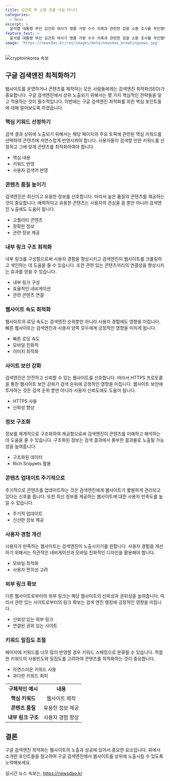 ```yaml
---
title: 김건희 측 소환 조율 사실 아니다
categories:
  - News
excerpt: >
  윤석열 대통령 부인 김건희 여사가 명품 가방 수수 의혹과 관련한 검찰 소환 조사를 부인했다. 최재영 목사와 연락한 행정관과의 관련성이 쟁점이 되고 있으며, 김 여사의 소환 조사가 불가피할 것으로 예상되고 있다. 더불어, 도이치모터스 주가조작 의혹에 대한 조사도 예상되고 있다. 현재 검찰은 관계자 조사와 자료 확보 등을 진행 중이며, 김 여사의 소환 조사 여부는 아직 결정되지 않았지만 소환은 불가피할 것으로 전망된다.
feature_text: >
  윤석열 대통령 부인 김건희 여사가 명품 가방 수수 의혹과 관련한 검찰 소환 조사를 부인했다. 최재영 목사와 연락한 행정관과의 관련성이 쟁점이 되고 있으며, 김 여사의 소환 조사가 불가피할 것으로 예상되고 있다. 더불어, 도이치모터스 주가조작 의혹에 대한 조사도 예상되고 있다. 현재 검찰은 관계자 조사와 자료 확보 등을 진행 중이며, 김 여사의 소환 조사 여부는 아직 결정되지 않았지만 소환은 불가피할 것으로 전망된다.
image: 'https://newsdao.kr/res/images/meta/newsdao_breakingnews.jpg'
---
```


<p><img src="https://newsdao.kr/res/images/meta/newsdao_breakingnews.jpg" alt="cryptoinkorea 속보" /></p>

<h2 data-ke-size="size26">구글 검색엔진 최적화하기</h2>

<p data-ke-size="size16">웹사이트를 운영하거나 콘텐츠를 제작하는 모든 사람들에게는 검색엔진 최적화(SEO)가 중요합니다. 구글 검색엔진에서 상위 노출되기 위해서는 몇 가지 핵심적인 전략들을 알고 적용하는 것이 필수적입니다. 이번에는 구글 검색엔진 최적화를 위한 핵심 포인트들에 대해 알아보도록 하겠습니다.</p>

<h3>핵심 키워드 선정하기</h3>

<p data-ke-size="size16">검색 결과 상위에 노출되기 위해서는 해당 페이지의 주요 토픽에 관련된 핵심 키워드를 선택하여 콘텐츠에 자연스럽게 반영시켜야 합니다. 사용자들이 검색할 만한 키워드를 선정하고 그에 맞게 콘텐츠를 최적화하여야 합니다.</p>

<ul>
  <li>핵심 내용</li>
  <li>키워드 반영</li>
  <li>사용자 검색어 반영</li>
</ul>

<h3>콘텐츠 품질 높이기</h3>

<p data-ke-size="size16">검색엔진은 최신이고 유용한 정보를 선호합니다. 따라서 높은 품질의 콘텐츠를 제공하는 것이 중요합니다. 매력적이고 유용한 콘텐츠는 사용자의 관심을 끌 뿐만 아니라 검색엔진 노출에도 도움이 됩니다.</p>

<ul>
  <li>고퀄리티 콘텐츠</li>
  <li>정확한 정보</li>
  <li>관련 정보 제공</li>
</ul>

<h3>내부 링크 구조 최적화</h3>

<p data-ke-size="size16">내부 링크를 구성함으로써 사용자 경험을 향상시키고 검색엔진이 웹사이트를 크롤링하고 색인하는 데 도움을 줄 수 있습니다. 또한 관련 있는 콘텐츠끼리의 연결성을 향상시키는 효과를 얻을 수 있습니다.</p>

<ul>
  <li>내부 링크 구성</li>
  <li>효율적인 네비게이션</li>
  <li>관련 콘텐츠 연결</li>
</ul>

<h3>웹사이트 속도 최적화</h3>

<p data-ke-size="size16">웹사이트의 로딩 속도는 검색엔진 순위뿐만 아니라 사용자 경험에도 영향을 미칩니다. 빠른 웹사이트는 검색엔진과 사용자 양쪽 모두에게 긍정적인 영향을 미치게 됩니다.</p>

<ul>
  <li>빠른 로딩 속도</li>
  <li>모바일 친화적</li>
  <li>이미지 최적화</li>
</ul>

<h3>사이트 보안 강화</h3>

<p data-ke-size="size16">검색엔진은 안전하고 신뢰할 수 있는 웹사이트를 선호합니다. 따라서 HTTPS 프로토콜을 통한 웹사이트 보안 강화가 검색 순위에 긍정적인 영향을 미칩니다. 웹사이트 보안에 투자하는 것은 검색 순위 뿐만 아니라 사용자 신뢰도에도 도움이 됩니다.</p>

<ul>
  <li>HTTPS 사용</li>
  <li>신뢰성 향상</li>
</ul>

<h3>정보 구조화</h3>

<p data-ke-size="size16">정보를 체계적으로 구조화하여 제공함으로써 검색엔진이 콘텐츠를 이해하고 해석하는 데 도움을 줄 수 있습니다. 구조화된 정보는 검색 결과에서 풍부한 결과물로 노출될 가능성을 높여줍니다.</p>

<ul>
  <li>구조화된 데이터</li>
  <li>Rich Snippets 활용</li>
</ul>

<h3>콘텐츠 업데이트 주기적으로</h3>

<p data-ke-size="size16">주기적으로 콘텐츠를 업데이트하는 것은 검색엔진에게 웹사이트가 활발하게 관리되고 있다는 신호를 줍니다. 또한 최신 정보를 제공하는 웹사이트에 대한 사용자 만족도를 높일 수 있습니다.</p>

<ul>
  <li>주기적 업데이트</li>
  <li>신선한 정보 제공</li>
</ul>

<h3>사용자 경험 개선</h3>

<p data-ke-size="size16">사용자가 만족하는 웹사이트는 검색엔진이 노출시키기를 원합니다. 사용자 경험을 개선하기 위해서는 직관적인 네비게이션과 모바일 친화적인 디자인을 활용해야 합니다.</p>

<ul>
  <li>모바일 최적화</li>
  <li>사용자 편의성 고려</li>
</ul>

<h3>외부 링크 확보</h3>

<p data-ke-size="size16">다른 웹사이트로부터의 외부 링크는 해당 웹사이트의 신뢰성과 권위성을 높여줍니다. 따라서 관련 있는 사이트로부터의 링크 확보는 검색 엔진 랭킹에 긍정적인 영향을 미칩니다.</p>

<ul>
  <li>신뢰성 있는 외부 링크</li>
  <li>연결된 권위 있는 사이트</li>
</ul>

<h3>키워드 밀집도 조절</h3>

<p data-ke-size="size16">페이지에 키워드를 너무 많이 반영할 경우 키워드 스패밍으로 분류될 수 있습니다. 적절한 키워드의 사용빈도와 밀집도를 고려하여 콘텐츠를 최적화하는 것이 중요합니다.</p>

<ul>
  <li>자연스러운 키워드 사용</li>
  <li>과다한 키워드 회피</li>
</ul>

<table>
  <tr>
    <td style="text-align: center; height: 17px;"><b>구체적인 예시</b></td>
    <td style="text-align: center; height: 17px;"><b>내용</b></td>
  </tr>
  <tr>
    <td style="text-align: center;"><b>핵심 키워드</b></td>
    <td style="text-align: center;">웹사이트 제작</td>
  </tr>
  <tr>
    <td style="text-align: center;"><b>콘텐츠 품질</b></td>
    <td style="text-align: center;">유용한 정보 제공</td>
  </tr>
  <tr>
    <td style="text-align: center;"><b>내부 링크 구조</b></td>
    <td style="text-align: center;">사용자 경험 향상</td>
  </tr>
</table>

<h2 data-ke-size="size26">결론</h2>

<p data-ke-size="size16">구글 검색엔진 최적화는 웹사이트의 노출과 성공에 있어서 중요한 요소입니다. 위에서 소개한 포인트들을 참고하여 구글 검색엔진에서 웹사이트를 상위에 노출시킬 수 있도록 노력해보세요.</p>
실시간 뉴스 속보는, <a href="https://newsdao.kr" rel="dofollow">https://newsdao.kr</a>


